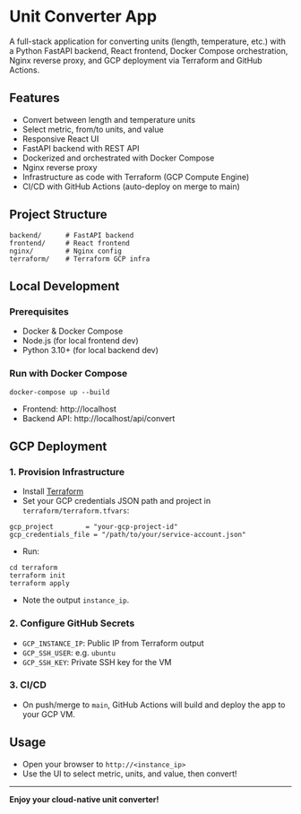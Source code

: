 # Unit Converter App

A full-stack application for converting units (length, temperature, etc.) with a Python FastAPI backend, React frontend, Docker Compose orchestration, Nginx reverse proxy, and GCP deployment via Terraform and GitHub Actions.

## Features
- Convert between length and temperature units
- Select metric, from/to units, and value
- Responsive React UI
- FastAPI backend with REST API
- Dockerized and orchestrated with Docker Compose
- Nginx reverse proxy
- Infrastructure as code with Terraform (GCP Compute Engine)
- CI/CD with GitHub Actions (auto-deploy on merge to main)

## Project Structure
```
backend/      # FastAPI backend
frontend/     # React frontend
nginx/        # Nginx config
terraform/    # Terraform GCP infra
```

## Local Development

### Prerequisites
- Docker & Docker Compose
- Node.js (for local frontend dev)
- Python 3.10+ (for local backend dev)

### Run with Docker Compose
```
docker-compose up --build
```
- Frontend: http://localhost
- Backend API: http://localhost/api/convert

## GCP Deployment

### 1. Provision Infrastructure
- Install [Terraform](https://www.terraform.io/)
- Set your GCP credentials JSON path and project in `terraform/terraform.tfvars`:
```
gcp_project        = "your-gcp-project-id"
gcp_credentials_file = "/path/to/your/service-account.json"
```
- Run:
```
cd terraform
terraform init
terraform apply
```
- Note the output `instance_ip`.

### 2. Configure GitHub Secrets
- `GCP_INSTANCE_IP`: Public IP from Terraform output
- `GCP_SSH_USER`: e.g. `ubuntu`
- `GCP_SSH_KEY`: Private SSH key for the VM

### 3. CI/CD
- On push/merge to `main`, GitHub Actions will build and deploy the app to your GCP VM.

## Usage
- Open your browser to `http://<instance_ip>`
- Use the UI to select metric, units, and value, then convert!

---

**Enjoy your cloud-native unit converter!** 